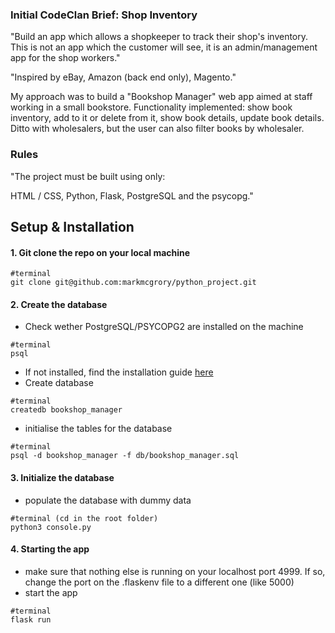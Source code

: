 ### Initial CodeClan Brief: Shop Inventory

"Build an app which allows a shopkeeper to track their shop's inventory. This is not an app which the customer will see, it is an admin/management app for the shop workers." 

"Inspired by eBay, Amazon (back end only), Magento."

My approach was to build a "Bookshop Manager" web app aimed at staff working in a small bookstore. Functionality implemented: show book inventory, add to it or delete from it, show book details, update book details. Ditto with wholesalers, but the user can also filter books by wholesaler.

### Rules

"The project must be built using only:

HTML / CSS, Python, Flask, PostgreSQL and the psycopg."

## Setup & Installation
#### 1. Git clone the repo on your local machine
```
#terminal
git clone git@github.com:markmcgrory/python_project.git
```
#### 2. Create the database
- Check wether PostgreSQL/PSYCOPG2 are installed on the machine
```
#terminal
psql
```
- If not installed, find the installation guide [here](https://www.psycopg.org/docs/install.html)
- Create database
```
#terminal
createdb bookshop_manager
```
- initialise the tables for the database
```
#terminal
psql -d bookshop_manager -f db/bookshop_manager.sql
```
#### 3. Initialize the database
- populate the database with dummy data
```
#terminal (cd in the root folder)
python3 console.py
```
#### 4. Starting the app
- make sure that nothing else is running on your localhost port 4999. If so, change the port on the .flaskenv file to a different one (like 5000)
- start the app
```
#terminal
flask run
```
